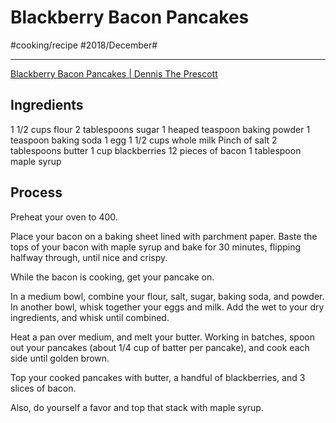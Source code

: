 # Blackberry Bacon Pancakes
#cooking/recipe #2018/December#
- - - -
[Blackberry Bacon Pancakes | Dennis The Prescott](https://dennistheprescott.com/2015/04/18/blackberry-bacon-pancakes/)

## Ingredients
1 1/2 cups flour
2 tablespoons sugar
1 heaped teaspoon baking powder
1 teaspoon baking soda
1 egg
1 1/2 cups whole milk
Pinch of salt
2 tablespoons butter
1 cup blackberries
12 pieces of bacon
1 tablespoon maple syrup

## Process
Preheat your oven to 400.

Place your bacon on a baking sheet lined with parchment paper. Baste the tops of your bacon with maple syrup and bake for 30 minutes, flipping halfway through, until nice and crispy.

While the bacon is cooking, get your pancake on.

In a medium bowl, combine your flour, salt, sugar, baking soda, and powder. In another bowl, whisk together your eggs and milk. Add the wet to your dry ingredients, and whisk until combined.

Heat a pan over medium, and melt your butter. Working in batches, spoon out your pancakes (about 1/4 cup of batter per pancake), and cook each side until golden brown.

Top your cooked pancakes with butter, a handful of blackberries, and 3 slices of bacon.

Also, do yourself a favor and top that stack with maple syrup.

